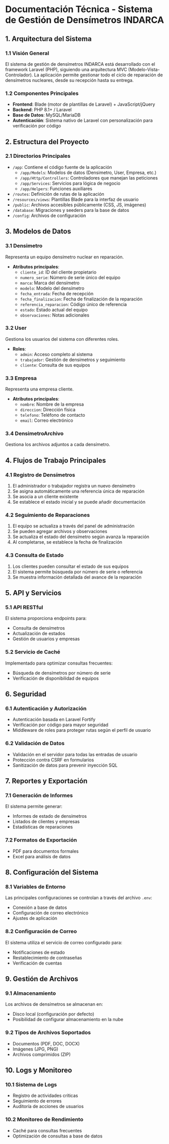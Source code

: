 # Documentación Técnica - Sistema de Gestión de Densímetros INDARCA

## 1. Arquitectura del Sistema

### 1.1 Visión General
El sistema de gestión de densímetros INDARCA está desarrollado con el framework Laravel (PHP), siguiendo una arquitectura MVC (Modelo-Vista-Controlador). La aplicación permite gestionar todo el ciclo de reparación de densímetros nucleares, desde su recepción hasta su entrega.

### 1.2 Componentes Principales
- **Frontend**: Blade (motor de plantillas de Laravel) + JavaScript/jQuery
- **Backend**: PHP 8.1+ / Laravel
- **Base de Datos**: MySQL/MariaDB
- **Autenticación**: Sistema nativo de Laravel con personalización para verificación por código

## 2. Estructura del Proyecto

### 2.1 Directorios Principales
- `/app`: Contiene el código fuente de la aplicación
  - `/app/Models`: Modelos de datos (Densimetro, User, Empresa, etc.)
  - `/app/Http/Controllers`: Controladores que manejan las peticiones
  - `/app/Services`: Servicios para lógica de negocio
  - `/app/Helpers`: Funciones auxiliares
- `/routes`: Definición de rutas de la aplicación
- `/resources/views`: Plantillas Blade para la interfaz de usuario
- `/public`: Archivos accesibles públicamente (CSS, JS, imágenes)
- `/database`: Migraciones y seeders para la base de datos
- `/config`: Archivos de configuración

## 3. Modelos de Datos

### 3.1 Densimetro
Representa un equipo densímetro nuclear en reparación.
- **Atributos principales**:
  - `cliente_id`: ID del cliente propietario
  - `numero_serie`: Número de serie único del equipo
  - `marca`: Marca del densímetro
  - `modelo`: Modelo del densímetro
  - `fecha_entrada`: Fecha de recepción
  - `fecha_finalizacion`: Fecha de finalización de la reparación
  - `referencia_reparacion`: Código único de referencia
  - `estado`: Estado actual del equipo
  - `observaciones`: Notas adicionales

### 3.2 User
Gestiona los usuarios del sistema con diferentes roles.
- **Roles**:
  - `admin`: Acceso completo al sistema
  - `trabajador`: Gestión de densímetros y seguimiento
  - `cliente`: Consulta de sus equipos

### 3.3 Empresa
Representa una empresa cliente.
- **Atributos principales**:
  - `nombre`: Nombre de la empresa
  - `direccion`: Dirección física
  - `telefono`: Teléfono de contacto
  - `email`: Correo electrónico

### 3.4 DensimetroArchivo
Gestiona los archivos adjuntos a cada densímetro.

## 4. Flujos de Trabajo Principales

### 4.1 Registro de Densímetros
1. El administrador o trabajador registra un nuevo densímetro
2. Se asigna automáticamente una referencia única de reparación
3. Se asocia a un cliente existente
4. Se establece el estado inicial y se puede añadir documentación

### 4.2 Seguimiento de Reparaciones
1. El equipo se actualiza a través del panel de administración
2. Se pueden agregar archivos y observaciones
3. Se actualiza el estado del densímetro según avanza la reparación
4. Al completarse, se establece la fecha de finalización

### 4.3 Consulta de Estado
1. Los clientes pueden consultar el estado de sus equipos
2. El sistema permite búsqueda por número de serie o referencia
3. Se muestra información detallada del avance de la reparación

## 5. API y Servicios

### 5.1 API RESTful
El sistema proporciona endpoints para:
- Consulta de densímetros
- Actualización de estados
- Gestión de usuarios y empresas

### 5.2 Servicio de Caché
Implementado para optimizar consultas frecuentes:
- Búsqueda de densímetros por número de serie
- Verificación de disponibilidad de equipos

## 6. Seguridad

### 6.1 Autenticación y Autorización
- Autenticación basada en Laravel Fortify
- Verificación por código para mayor seguridad
- Middleware de roles para proteger rutas según el perfil de usuario

### 6.2 Validación de Datos
- Validación en el servidor para todas las entradas de usuario
- Protección contra CSRF en formularios
- Sanitización de datos para prevenir inyección SQL

## 7. Reportes y Exportación

### 7.1 Generación de Informes
El sistema permite generar:
- Informes de estado de densímetros
- Listados de clientes y empresas
- Estadísticas de reparaciones

### 7.2 Formatos de Exportación
- PDF para documentos formales
- Excel para análisis de datos

## 8. Configuración del Sistema

### 8.1 Variables de Entorno
Las principales configuraciones se controlan a través del archivo `.env`:
- Conexión a base de datos
- Configuración de correo electrónico
- Ajustes de aplicación

### 8.2 Configuración de Correo
El sistema utiliza el servicio de correo configurado para:
- Notificaciones de estado
- Restablecimiento de contraseñas
- Verificación de cuentas

## 9. Gestión de Archivos

### 9.1 Almacenamiento
Los archivos de densímetros se almacenan en:
- Disco local (configuración por defecto)
- Posibilidad de configurar almacenamiento en la nube

### 9.2 Tipos de Archivos Soportados
- Documentos (PDF, DOC, DOCX)
- Imágenes (JPG, PNG)
- Archivos comprimidos (ZIP)

## 10. Logs y Monitoreo

### 10.1 Sistema de Logs
- Registro de actividades críticas
- Seguimiento de errores
- Auditoría de acciones de usuarios

### 10.2 Monitoreo de Rendimiento
- Caché para consultas frecuentes
- Optimización de consultas a base de datos 
